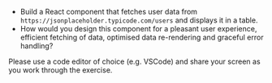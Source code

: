 - Build a React component that fetches user data from `https://jsonplaceholder.typicode.com/users` and displays it in a table.
- How would you design this component for a pleasant user experience, efficient fetching of data, optimised data re-rendering and graceful error handling?

Please use a code editor of choice (e.g. VSCode) and share your screen as you work through the exercise.

